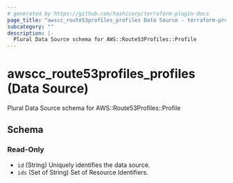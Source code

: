 ```yaml
---
# generated by https://github.com/hashicorp/terraform-plugin-docs
page_title: "awscc_route53profiles_profiles Data Source - terraform-provider-awscc"
subcategory: ""
description: |-
  Plural Data Source schema for AWS::Route53Profiles::Profile
---
```


# awscc_route53profiles_profiles (Data Source)

Plural Data Source schema for AWS::Route53Profiles::Profile



<!-- schema generated by tfplugindocs -->
## Schema

### Read-Only

- `id` (String) Uniquely identifies the data source.
- `ids` (Set of String) Set of Resource Identifiers.
